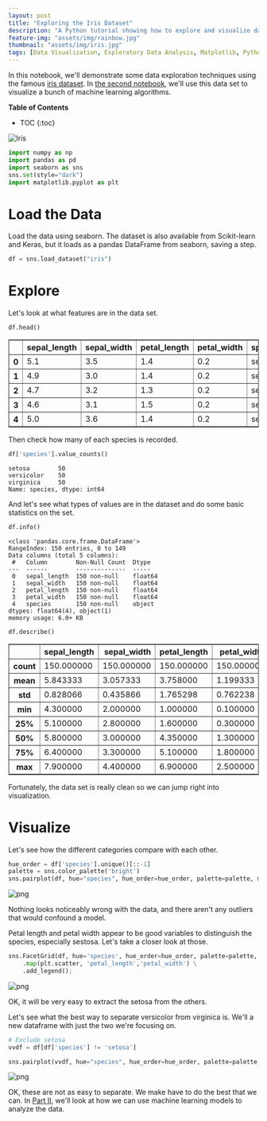 ```yaml
---
layout: post
title: "Exploring the Iris Dataset"
description: "A Python tutorial showing how to explore and visualize data using the famous iris dataset."
feature-img: "assets/img/rainbow.jpg"
thumbnail: "assets/img/iris.jpg"
tags: [Data Visualization, Exploratory Data Analysis, Matplotlib, Python, Seaborn]
---
```


In this notebook, we'll demonstrate some data exploration techniques using the famous [iris dataset](https://archive.ics.uci.edu/ml/datasets/iris). In [the second notebook](https://jss367.github.io/visualizing-machine-learning-algorithms.html), we'll use this data set to visualize a bunch of machine learning algorithms.

<b>Table of Contents</b>
* TOC
{:toc}

![Iris]({{site.baseurl}}/assets/img/iris_square.jpg "Iris")


```python
import numpy as np
import pandas as pd
import seaborn as sns
sns.set(style="dark")
import matplotlib.pyplot as plt
```

# Load the Data

Load the data using seaborn. The dataset is also available from Scikit-learn and Keras, but it loads as a pandas DataFrame from seaborn, saving a step.


```python
df = sns.load_dataset("iris")
```

# Explore

Let's look at what features are in the data set.


```python
df.head()
```




<div>
<style scoped>
    .dataframe tbody tr th:only-of-type {
        vertical-align: middle;
    }

    .dataframe tbody tr th {
        vertical-align: top;
    }

    .dataframe thead th {
        text-align: right;
    }
</style>
<table border="1" class="dataframe">
  <thead>
    <tr style="text-align: right;">
      <th></th>
      <th>sepal_length</th>
      <th>sepal_width</th>
      <th>petal_length</th>
      <th>petal_width</th>
      <th>species</th>
    </tr>
  </thead>
  <tbody>
    <tr>
      <th>0</th>
      <td>5.1</td>
      <td>3.5</td>
      <td>1.4</td>
      <td>0.2</td>
      <td>setosa</td>
    </tr>
    <tr>
      <th>1</th>
      <td>4.9</td>
      <td>3.0</td>
      <td>1.4</td>
      <td>0.2</td>
      <td>setosa</td>
    </tr>
    <tr>
      <th>2</th>
      <td>4.7</td>
      <td>3.2</td>
      <td>1.3</td>
      <td>0.2</td>
      <td>setosa</td>
    </tr>
    <tr>
      <th>3</th>
      <td>4.6</td>
      <td>3.1</td>
      <td>1.5</td>
      <td>0.2</td>
      <td>setosa</td>
    </tr>
    <tr>
      <th>4</th>
      <td>5.0</td>
      <td>3.6</td>
      <td>1.4</td>
      <td>0.2</td>
      <td>setosa</td>
    </tr>
  </tbody>
</table>
</div>



Then check how many of each species is recorded.


```python
df['species'].value_counts()
```




    setosa        50
    versicolor    50
    virginica     50
    Name: species, dtype: int64



And let's see what types of values are in the dataset and do some basic statistics on the set.


```python
df.info()
```

    <class 'pandas.core.frame.DataFrame'>
    RangeIndex: 150 entries, 0 to 149
    Data columns (total 5 columns):
     #   Column        Non-Null Count  Dtype  
    ---  ------        --------------  -----  
     0   sepal_length  150 non-null    float64
     1   sepal_width   150 non-null    float64
     2   petal_length  150 non-null    float64
     3   petal_width   150 non-null    float64
     4   species       150 non-null    object 
    dtypes: float64(4), object(1)
    memory usage: 6.0+ KB
    


```python
df.describe()
```




<div>
<style scoped>
    .dataframe tbody tr th:only-of-type {
        vertical-align: middle;
    }

    .dataframe tbody tr th {
        vertical-align: top;
    }

    .dataframe thead th {
        text-align: right;
    }
</style>
<table border="1" class="dataframe">
  <thead>
    <tr style="text-align: right;">
      <th></th>
      <th>sepal_length</th>
      <th>sepal_width</th>
      <th>petal_length</th>
      <th>petal_width</th>
    </tr>
  </thead>
  <tbody>
    <tr>
      <th>count</th>
      <td>150.000000</td>
      <td>150.000000</td>
      <td>150.000000</td>
      <td>150.000000</td>
    </tr>
    <tr>
      <th>mean</th>
      <td>5.843333</td>
      <td>3.057333</td>
      <td>3.758000</td>
      <td>1.199333</td>
    </tr>
    <tr>
      <th>std</th>
      <td>0.828066</td>
      <td>0.435866</td>
      <td>1.765298</td>
      <td>0.762238</td>
    </tr>
    <tr>
      <th>min</th>
      <td>4.300000</td>
      <td>2.000000</td>
      <td>1.000000</td>
      <td>0.100000</td>
    </tr>
    <tr>
      <th>25%</th>
      <td>5.100000</td>
      <td>2.800000</td>
      <td>1.600000</td>
      <td>0.300000</td>
    </tr>
    <tr>
      <th>50%</th>
      <td>5.800000</td>
      <td>3.000000</td>
      <td>4.350000</td>
      <td>1.300000</td>
    </tr>
    <tr>
      <th>75%</th>
      <td>6.400000</td>
      <td>3.300000</td>
      <td>5.100000</td>
      <td>1.800000</td>
    </tr>
    <tr>
      <th>max</th>
      <td>7.900000</td>
      <td>4.400000</td>
      <td>6.900000</td>
      <td>2.500000</td>
    </tr>
  </tbody>
</table>
</div>



Fortunately, the data set is really clean so we can jump right into visualization.

# Visualize

Let's see how the different categories compare with each other.


```python
hue_order = df['species'].unique()[::-1]
palette = sns.color_palette('bright')
sns.pairplot(df, hue="species", hue_order=hue_order, palette=palette, markers=["o", "s", "D"], diag_kind='kde');
```


![png]({{site.baseurl}}/assets/img/2016-03-10-Exploring-Iris-Dataset_files/2016-03-10-Exploring-Iris-Dataset_19_0.png)


Nothing looks noticeably wrong with the data, and there aren't any outliers that would confound a model.

Petal length and petal width appear to be good variables to distinguish the species, especially sestosa. Let's take a closer look at those.


```python
sns.FacetGrid(df, hue='species', hue_order=hue_order, palette=palette, height=8) \
    .map(plt.scatter, 'petal_length','petal_width') \
    .add_legend();
```


![png]({{site.baseurl}}/assets/img/2016-03-10-Exploring-Iris-Dataset_files/2016-03-10-Exploring-Iris-Dataset_21_0.png)


OK, it will be very easy to extract the setosa from the others.

Let's see what the best way to separate versicolor from virginica is. We'll a new dataframe with just the two we're focusing on.


```python
# Exclude setosa
vvdf = df[df['species'] != 'setosa']
```


```python
sns.pairplot(vvdf, hue="species", hue_order=hue_order, palette=palette, diag_kind='kde');
```

![png]({{site.baseurl}}/assets/img/2016-03-10-Exploring-Iris-Dataset_files/2016-03-10-Exploring-Iris-Dataset_24_0.png)

OK, these are not as easy to separate. We make have to do the best that we can. In [Part II](https://jss367.github.io/visualizing-machine-learning-algorithms.html), we'll look at how we can use machine learning models to analyze the data.
